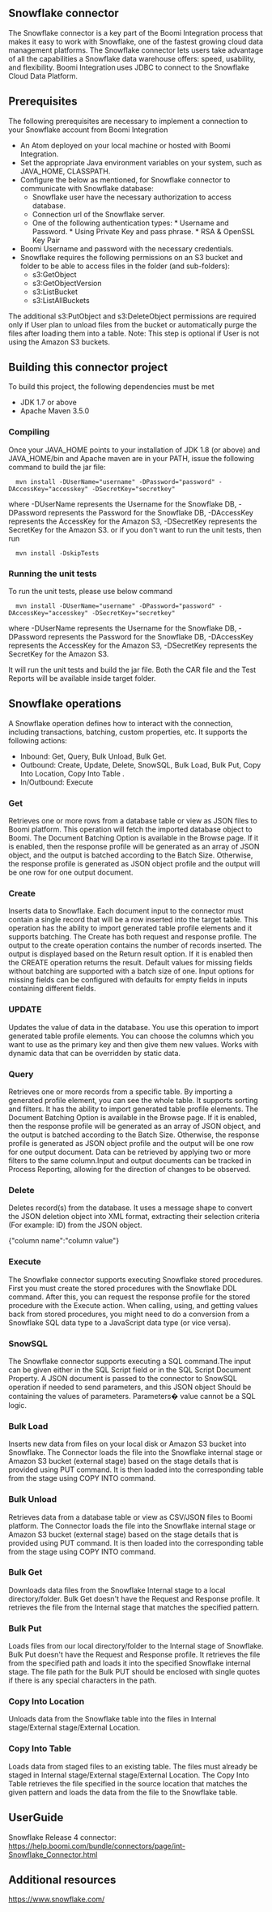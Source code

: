 ## Snowflake connector ##

The Snowflake connector is a key part of the Boomi Integration process that makes it easy to work with Snowflake, one of the fastest growing cloud data management platforms. The Snowflake connector lets users take advantage of all the capabilities a Snowflake data warehouse offers: speed, usability, and flexibility. 
Boomi Integration uses JDBC to connect to the Snowflake Cloud Data Platform. 

## Prerequisites ##

The following prerequisites are necessary to implement a connection to your Snowflake account from Boomi Integration

*  An Atom deployed on your local machine or hosted with Boomi Integration.
* Set the appropriate Java environment variables on your system, such as JAVA_HOME, CLASSPATH.
* Configure the below as mentioned, for Snowflake connector to communicate with Snowflake database:  
     * Snowflake user have the necessary authorization to access database.
     * Connection url of the Snowflake server.
     * One of the following authentication types:
           * Username and Password.
           * Using Private Key and pass phrase.
           * RSA & OpenSSL Key Pair
* Boomi Username and password with the necessary credentials.
* Snowflake requires the following permissions on an S3 bucket and folder to be able to access files in the folder (and sub-folders):
     * s3:GetObject
     * s3:GetObjectVersion
     * s3:ListBucket
     * s3:ListAllBuckets
     
The additional s3:PutObject and s3:DeleteObject permissions are required only if User plan to unload files from the bucket or automatically purge the files after loading them into a table.
Note: This step is optional if User is not using the Amazon S3 buckets.

     
## Building this connector project ##
To build this project, the following dependencies must be met

 * JDK 1.7 or above
 * Apache Maven 3.5.0
 
### Compiling ###
Once your JAVA_HOME points to your installation of JDK 1.8 (or above) and JAVA_HOME/bin and Apache maven are in your PATH, issue the following command to build the jar file:

```
  mvn install -DUserName="username" -DPassword="password" -DAccessKey="accesskey" -DSecretKey="secretkey"
```
where -DUserName represents the Username for the Snowflake DB,
	  -DPassword represents the Password for the Snowflake DB,
	  -DAccessKey represents the AccessKey for the Amazon S3,
	  -DSecretKey represents the SecretKey for the Amazon S3.
or if you don't want to run the unit tests, then run 
```
  mvn install -DskipTests
``` 

### Running the unit tests ###
To run the unit tests, please use below command 

``` 
  mvn install -DUserName="username" -DPassword="password" -DAccessKey="accesskey" -DSecretKey="secretkey"
```
where -DUserName represents the Username for the Snowflake DB,
	  -DPassword represents the Password for the Snowflake DB,
	  -DAccessKey represents the AccessKey for the Amazon S3,
	  -DSecretKey represents the SecretKey for the Amazon S3.
	  
It will run the unit tests and build the jar file. Both the CAR file and the Test Reports will be available inside target folder.

## Snowflake operations ##

A Snowflake operation defines how to interact with the connection, including transactions, batching, custom properties, etc. It supports the following actions:

*	Inbound: Get, Query, Bulk Unload, Bulk Get.
*	Outbound: Create, Update, Delete, SnowSQL, Bulk Load, Bulk Put, Copy Into Location, Copy Into Table .
*  In/Outbound: Execute

### Get ###

Retrieves one or more rows from a database table or view as JSON files to Boomi platform. This operation will fetch the imported database object to Boomi. The Document Batching Option is available in the Browse page. If it is enabled, then the response profile will be generated as an array of JSON object, and the output is batched according to the Batch Size. Otherwise, the response profile is generated as JSON object profile and the output will be one row for one output document. 

### Create ###

Inserts data to Snowflake. Each document input to the connector must contain a single record that will be a row inserted into the target table. This operation has the ability to import generated table profile elements and it supports batching. The Create has both request and response profile. The output to the create operation contains the number of records inserted. The output is displayed based on the Return result option. If it is enabled then the CREATE operation returns the result. Default values for missing fields without batching are supported with a batch size of one. Input options for missing fields can be configured with defaults for empty fields in inputs containing different fields.

### UPDATE ###

Updates the value of data in the database. You use this operation to import generated table profile elements. You can choose the columns which you want to use as the primary key and then give them new values. Works with dynamic data that can be overridden by static data.

### Query ###

Retrieves one or more records from a specific table. By importing a generated profile element, you can see the whole table. It supports sorting and filters. It has the ability to import generated table profile elements. The Document Batching Option is available in the Browse page. If it is enabled, then the response profile will be generated as an array of JSON object, and the output is batched according to the Batch Size. Otherwise, the response profile is generated as JSON object profile and the output will be one row for one output document. Data can be retrieved by applying two or more filters to the same column.Input and output documents can be tracked in Process Reporting, allowing for the direction of changes to be observed.
  
### Delete ###

Deletes record(s) from the database. It uses a message shape to convert the JSON deletion object into XML format, extracting their selection criteria (For example: ID) from the JSON object.

<DeleteProfileConfig>
 <id>{"column name":"column value"}</id>
</DeleteProfileConfig>

### Execute ###

The Snowflake  connector supports executing Snowflake stored procedures. First you must create the stored procedures with the Snowflake DDL command. After this, you can request the response profile for the stored procedure with the Execute action. When calling, using, and getting values back from stored procedures, you might need to do a conversion from a Snowflake SQL data type to a JavaScript data type (or vice versa). 

### SnowSQL ###

The Snowflake  connector supports executing a SQL command.The input can be given either in the SQL Script field or in the SQL Script Document Property.	A JSON document is passed to the connector to SnowSQL operation if needed to send parameters, and this JSON object Should be containing the values of parameters. Parameters� value cannot be a SQL logic. 

### Bulk Load ###

Inserts new data from files on your local disk or Amazon S3 bucket into Snowflake. The Connector loads the file into the Snowflake internal stage or Amazon S3 bucket (external stage) based on the stage details that is provided using PUT command. It is then loaded into the corresponding table from the stage using COPY INTO command. 

### Bulk Unload ###

Retrieves data from a database table or view as CSV/JSON files to Boomi platform. The Connector loads the file into the Snowflake internal stage or Amazon S3 bucket (external stage) based on the stage details that is provided using PUT command. It is then loaded into the corresponding table from the stage using COPY INTO command. 

### Bulk Get ###

Downloads data files from the Snowflake Internal stage to a local directory/folder. Bulk Get doesn't have the Request and Response profile. It retrieves the file from the Internal stage that matches the specified pattern.

### Bulk Put ###

Loads files from our local directory/folder to the Internal stage of Snowflake. Bulk Put doesn't have the Request and Response profile. It retrieves the file from the specified path and loads it into the specified Snowflake internal stage. The file path for the Bulk PUT should be enclosed with single quotes if there is any special characters in the path.

### Copy Into Location ###

Unloads data from the Snowflake table into the files in Internal stage/External stage/External Location. 

### Copy Into Table ###

Loads data from staged files to an existing table. The files must already be staged in Internal stage/External stage/External Location. The Copy Into Table retrieves the file specified in the source location that matches the given pattern and loads the data from the file to the Snowflake table.


## UserGuide ##

Snowflake Release 4 connector: https://help.boomi.com/bundle/connectors/page/int-Snowflake_Connector.html

## Additional resources ##

https://www.snowflake.com/
